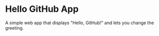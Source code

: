 # Hello GitHub App
A simple web app that displays "Hello, GitHub!" and lets you change the greeting.
